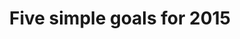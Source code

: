 ---
layout: blogpost
title: "Five simple goals for 2015"
subhead:
imgclass: mountain
categories: life
---